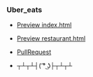 ### Uber_eats
- [Preview index.html](https://mag1ckdrak0n.github.io/uber_eats/src/index.html)
- [Preview restaurant.html](https://mag1ckdrak0n.github.io/uber_eats/src/restaurant.html)

- [PullRequest](https://github.com/mag1ckdrak0n/uber_eats/compare/master...gh-pages)
- ┬┴┬┴┤( ͡° ͜ʖ├┬┴┬┴ 
